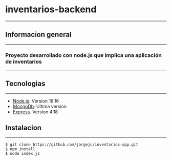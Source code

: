 # inventarios-backend
***

## Informacion general
***
### Proyecto desarrollado con node.js que implica una aplicación de inventarios
***
## Tecnologias 
***
* [Node.js](https://nodejs.org/es): Version 18.16
* [MongoDb](https://www.mongodb.com/): Ultima version
* [Express](https://expressjs.com/en/starter/installing.html). Version 4.18

## Instalacion
***
```
$ git clone https://github.com/jorgejc/inventarios-app.git
$ npm install
$ node index.js
```

